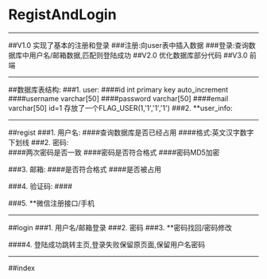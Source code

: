 # RegistAndLogin
***********************************
##V1.0    实现了基本的注册和登录
	###注册:向user表中插入数据
	###登录:查询数据库中用户名/邮箱数据,匹配则登陆成功
##V2.0    优化数据库部分代码
##V3.0    前端

************************************
##数据库表结构:
###1. user:
	####id int primary key auto_increment
	####username varchar[50]
	####password varchar[50]
	####email varchar[50]
      id=1 存放了一个FLAG_USER(1,'1','1','1')
###2. **user_info:
************************************
##regist
###1. 用户名:
	####查询数据库是否已经占用
	####格式:英文汉字数字下划线
###2. 密码:   
	####两次密码是否一致
	####密码是否符合格式
	####密码MD5加密

###3. 邮箱: 
	####是否符合格式
	####是否被占用

###4. 验证码:
	####

###5. **微信注册接口/手机


***********************************
##login
###1. 用户名/邮箱登录
###2. 密码
###3. **密码找回/密码修改

####4. 登陆成功跳转主页,登录失败保留原页面,保留用户名密码

************************************
##index
